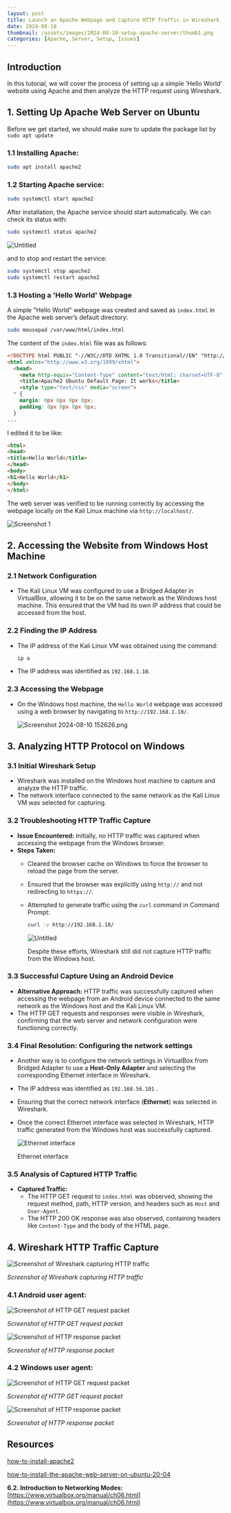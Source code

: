 ```yaml
---
layout: post
title: Launch an Apache Webpage and Capture HTTP Traffic in Wireshark
date: 2024-08-10 
thumbnail: /assets/images/2024-08-10-setup-apache-server/thumb1.png
categories: [Apache, Server, Setup, Issues]
---
```

## Introduction
In this tutorial, we will cover the process of setting up a simple 'Hello World' website using
Apache and then analyze the HTTP request using Wireshark.

## 1. Setting Up Apache Web Server on Ubuntu

Before we get started, we should make sure to update the package list by `sudo apt update`

### 1.1 Installing Apache:

```bash
sudo apt install apache2
```

### 1.2 Starting Apache service:

```bash
sudo systemctl start apache2
```

After installation, the Apache service should start automatically. We can check its status with:

```bash
sudo systemctl status apache2
```

![Untitled](/assets/images/2024-08-10-setup-apache-server/0.png)

and to stop and restart the service:

```bash
sudo systemctl stop apache2
sudo systemctl restart apache2
```

### **1.3 Hosting a 'Hello World' Webpage**

A simple "Hello World" webpage was created and saved as `index.html` in the Apache web server’s default directory:

```bash
sudo mousepad /var/www/html/index.html
```

The content of the `index.html` file was as follows:

```html
<!DOCTYPE html PUBLIC "-//W3C//DTD XHTML 1.0 Transitional//EN" "http://www.w3.org/TR/xhtml1/DTD/xhtml1-transitional.dtd">
<html xmlns="http://www.w3.org/1999/xhtml">
  <head>
    <meta http-equiv="Content-Type" content="text/html; charset=UTF-8" />
    <title>Apache2 Ubuntu Default Page: It works</title>
    <style type="text/css" media="screen">
  * {
    margin: 0px 0px 0px 0px;
    padding: 0px 0px 0px 0px;
  }
...
```

I edited it to be like:

```html
<html>
<head>
<title>Hello World</title>
</head>
<body>
<h1>Hello World</h1>
</body>
</html>
```

The web server was verified to be running correctly by accessing the webpage locally on the Kali Linux machine via `http://localhost/`.

![Screenshot 1](/assets/images/2024-08-10-setup-apache-server/1.png)

## **2. Accessing the Website from Windows Host Machine**

### **2.1 Network Configuration**

- The Kali Linux VM was configured to use a Bridged Adapter in VirtualBox, allowing it to be on the same network as the Windows host machine. This ensured that the VM had its own IP address that could be accessed from the host.

### **2.2 Finding the IP Address**

- The IP address of the Kali Linux VM was obtained using the command:
    
    ```bash
    ip a
    ```
    
- The IP address was identified as `192.168.1.10`.

### **2.3 Accessing the Webpage**

- On the Windows host machine, the `Hello World` webpage was accessed using a web browser by navigating to `http://192.168.1.10/`.
    
    ![Screenshot 2024-08-10 152626.png](/assets/images/2024-08-10-setup-apache-server/2.png)
    

## **3. Analyzing HTTP Protocol on Windows**

### **3.1 Initial Wireshark Setup**

- Wireshark was installed on the Windows host machine to capture and analyze the HTTP traffic.
- The network interface connected to the same network as the Kali Linux VM was selected for capturing.

### **3.2 Troubleshooting HTTP Traffic Capture**

- **Issue Encountered:** Initially, no HTTP traffic was captured when accessing the webpage from the Windows browser.
- **Steps Taken:**
    - Cleared the browser cache on Windows to force the browser to reload the page from the server.
    - Ensured that the browser was explicitly using `http://` and not redirecting to `https://`.
    - Attempted to generate traffic using the `curl` command in Command Prompt:
        
        ```bash
        curl -v http://192.168.1.10/
        ```
        
        ![Untitled](/assets/images/2024-08-10-setup-apache-server/3.png)
        
        Despite these efforts, Wireshark still did not capture HTTP traffic from the Windows host.
        

### **3.3 Successful Capture Using an Android Device**

- **Alternative Approach:** HTTP traffic was successfully captured when accessing the webpage from an Android device connected to the same network as the Windows host and the Kali Linux VM.
- The HTTP GET requests and responses were visible in Wireshark, confirming that the web server and network configuration were functioning correctly.

### 3.4 Final Resolution: Configuring the network settings

- Another way is to configure the network settings in VirtualBox from Bridged Adapter to use a **Host-Only Adapter** and selecting the corresponding Ethernet interface in Wireshark.
- The IP address was identified as `192.168.56.101` .
- Ensuring that the correct network interface (**Ethernet**) was selected in Wireshark.
- Once the correct Ethernet interface was selected in Wireshark, HTTP traffic generated from the Windows host was successfully captured.
    
    ![Ethernet interface](/assets/images/2024-08-10-setup-apache-server/4.png)
    
    Ethernet interface
    

### **3.5 Analysis of Captured HTTP Traffic**

- **Captured Traffic:**
    - The HTTP GET request to `index.html` was observed, showing the request method, path, HTTP version, and headers such as `Host` and `User-Agent`.
    - The HTTP 200 OK response was also observed, containing headers like `Content-Type` and the body of the HTML page.

## 4. Wireshark HTTP Traffic Capture

![*Screenshot of Wireshark capturing HTTP traffic*](/assets/images/2024-08-10-setup-apache-server/5.png)

*Screenshot of Wireshark capturing HTTP traffic*

### 4.1 Android user agent:

![*Screenshot of HTTP GET request packet*](/assets/images/2024-08-10-setup-apache-server/6.png)

*Screenshot of HTTP GET request packet*

![*Screenshot of HTTP response packet*](/assets/images/2024-08-10-setup-apache-server/7.png)

*Screenshot of HTTP response packet*

### 4.2 Windows user agent:

![*Screenshot of HTTP GET request packet*](/assets/images/2024-08-10-setup-apache-server/8.png)

*Screenshot of HTTP GET request packet*

![*Screenshot of HTTP response packet*](/assets/images/2024-08-10-setup-apache-server/9.png)

*Screenshot of HTTP response packet*

## Resources
[how-to-install-apache2](https://ubuntu.com/server/docs/how-to-install-apache2)

[how-to-install-the-apache-web-server-on-ubuntu-20-04](https://www.digitalocean.com/community/tutorials/how-to-install-the-apache-web-server-on-ubuntu-20-04)

**6.2. Introduction to Networking Modes:** [https://www.virtualbox.org/manual/ch06.html](https://www.virtualbox.org/manual/ch06.html)